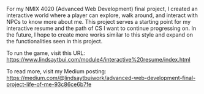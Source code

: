 For my NMIX 4020 (Advanced Web Development) final project, I created an interactive world where a player can explore, walk around, and interact with NPCs to know more about me. 
This project serves a starting point for my interactive resume and the path of CS I want to continue progressing on. 
In the future, I hope to create more works similar to this style and expand on the functionalities seen in this project.

To run the game, visit this URL:
https://www.lindsaytbui.com/module4/interactive%20resume/index.html

To read more, visit my Medium posting:
https://medium.com/@lindsaytbuiwork/advanced-web-development-final-project-life-of-me-93c86ce6b7fe
